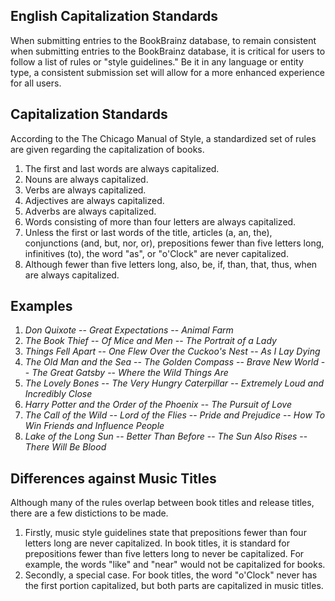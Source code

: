 English Capitalization Standards
---------------

When submitting entries to the BookBrainz database, to remain consistent when submitting entries to the BookBrainz database, it is critical for users to follow a list of rules or "style guidelines." Be it in any language or entity type, a consistent submission set will allow for a more enhanced experience for all users.

Capitalization Standards
---------------
According to the The Chicago Manual of Style, a standardized set of rules are given regarding the capitalization of books.

1. The first and last words are always capitalized.
2. Nouns are always capitalized.
3. Verbs are always capitalized.
4. Adjectives are always capitalized.
5. Adverbs are always capitalized.
6. Words consisting of more than four letters are always capitalized.
7. Unless the first or last words of the title, articles (a, an, the), conjunctions (and, but, nor, or), prepositions fewer than five letters long, infinitives (to), the word "as", or "o'Clock" are never capitalized.
8. Although fewer than five letters long, also, be, if, than, that, thus, when are always capitalized.

Examples
---------------
1. *Don Quixote* -- *Great Expectations* -- *Animal Farm*
2. *The Book Thief* -- *Of Mice and Men* -- *The Portrait of a Lady*
3. *Things Fell Apart* -- *One Flew Over the Cuckoo's Nest* -- *As I Lay Dying*
4. *The Old Man and the Sea* -- *The Golden Compass* -- *Brave New World* -- *The Great Gatsby* -- *Where the Wild Things Are*
5. *The Lovely Bones* -- *The Very Hungry Caterpillar* -- *Extremely Loud and Incredibly Close*
6. *Harry Potter and the Order of the Phoenix* -- *The Pursuit of Love*
7. *The Call of the Wild* -- *Lord of the Flies* -- *Pride and Prejudice* -- *How To Win Friends and Influence People*
8. *Lake of the Long Sun* -- *Better Than Before* -- *The Sun Also Rises* -- *There Will Be Blood*

Differences against Music Titles
---------------
Although many of the rules overlap between book titles and release titles, there are a few distictions to be made.

1. Firstly, music style guidelines state that prepositions fewer than four letters long are never capitalized. In book titles, it is standard for prepositions fewer than five letters long to never be capitalized. For example, the words "like" and "near" would not be capitalized for books.
2. Secondly, a special case. For book titles, the word "o'Clock" never has the first portion capitalized, but both parts are capitalized in music titles.